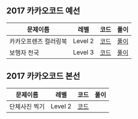 ## 2017 카카오코드 예선

|문제이름|레벨|코드|풀이|
|--|--|--|--|
|카카오프렌즈 컬러링북|Level 2|[코드](./ColoringBook.java)|[풀이](https://velog.io/@jwkim/2017-kakao-code-coloring-book)|
|보행자 천국|Level 3|[코드](./Pedestrian.java)|[풀이](https://velog.io/@jwkim/2017-kakao-code-pedestrian)|

## 2017 카카오코드 본선

|문제이름|레벨|코드|풀이|
|--|--|--|--|
|단체사진 찍기|Level 2|[코드](./Photo.java)||